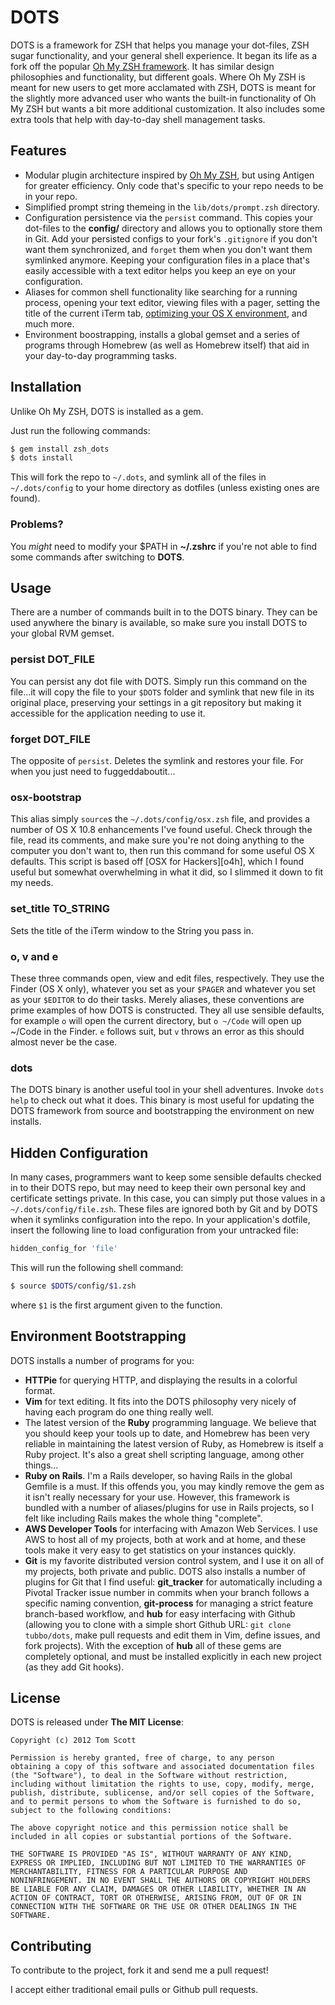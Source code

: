 DOTS
====

DOTS is a framework for ZSH that helps you manage your dot-files, ZSH
sugar functionality, and your general shell experience. It began its
life as a fork off the popular [Oh My ZSH framework][omz]. It has
similar design philosophies and functionality, but different goals.
Where Oh My ZSH is meant for new users to get more acclamated with ZSH,
DOTS is meant for the slightly more advanced user who wants the built-in
functionality of Oh My ZSH but wants a bit more additional
customization. It also includes some extra tools that help with day-to-day
shell management tasks.

Features
--------

- Modular plugin architecture inspired by [Oh My ZSH][omz], but using Antigen for greater efficiency.
  Only code that's specific to your repo needs to be in your repo.
- Simplified prompt string themeing in the `lib/dots/prompt.zsh` directory.
- Configuration persistence via the `persist` command. This copies your
  dot-files to the **config/** directory and allows you to optionally
  store them in Git. Add your persisted configs to your fork's
  `.gitignore` if you don't want them synchronized, and `forget`
  them when you don't want them symlinked anymore. Keeping your
  configuration files in a place that's easily accessible with a
  text editor helps you keep an eye on your configuration.
- Aliases for common shell functionality like searching for a running
  process, opening your text editor, viewing files with a pager, setting
  the title of the current iTerm tab, [optimizing your OS X environment](osx4h),
  and much more.
- Environment boostrapping, installs a global gemset and a series of
  programs through Homebrew (as well as Homebrew itself) that aid in
  your day-to-day programming tasks.

Installation
------------

Unlike Oh My ZSH, DOTS is installed as a gem. 

Just run the following commands:

```bash
$ gem install zsh_dots
$ dots install
```
This will fork the repo to `~/.dots`, and symlink all of
the files in `~/.dots/config` to your home directory as dotfiles (unless
existing ones are found).

### Problems?

You *might* need to modify your $PATH in **~/.zshrc** if you're not able to find some
commands after switching to **DOTS**.

Usage
-----

There are a number of commands built in to the DOTS binary. They can be
used anywhere the binary is available, so make sure you install DOTS to
your global RVM gemset.

### persist DOT_FILE

You can persist any dot file with DOTS. Simply run this command on 
the file...it will copy the file to your `$DOTS` folder and symlink 
that new file in its original place, preserving your settings in a 
git repository but making it accessible for the application needing
to use it.

### forget DOT_FILE

The opposite of `persist`. Deletes the symlink and restores your file. 
For when you just need to fuggeddaboutit...

### osx-bootstrap

This alias simply `source`s the `~/.dots/config/osx.zsh` file, and
provides a number of OS X 10.8 enhancements I've found useful. Check
through the file, read its comments, and make sure you're not doing
anything to the computer you don't want to, then run this command for
some useful OS X defaults. This script is based off [OSX for
Hackers][o4h], which I found useful but somewhat overwhelming in what it
did, so I slimmed it down to fit my needs.

### set_title TO_STRING

Sets the title of the iTerm window to the String you pass in.

### o, v and e

These three commands open, view and edit files, respectively. They use
the Finder (OS X only), whatever you set as your `$PAGER` and whatever
you set as your `$EDITOR` to do their tasks. Merely aliases, these
conventions are prime examples of how DOTS is constructed. They all use
sensible defaults, for example `o` will open the current directory, but
`o ~/Code` will open up ~/Code in the Finder. `e` follows suit, but `v`
throws an error as this should almost never be the case. 

### dots

The DOTS binary is another useful tool in your shell adventures. Invoke
`dots help` to check out what it does. This binary is most useful for
updating the DOTS framework from source and bootstrapping the environment
on new installs.

Hidden Configuration
--------------------

In many cases, programmers want to keep some sensible defaults checked
in to their DOTS repo, but may need to keep their own personal key and
certificate settings private. In this case, you can simply put those
values in a `~/.dots/config/file.zsh`. These files are ignored both by
Git and by DOTS when it symlinks configuration into the repo. In your
application's dotfile, insert the following line to load configuration
from your untracked file:

```bash
hidden_config_for 'file'
```

This will run the following shell command:

```bash
$ source $DOTS/config/$1.zsh
```

where `$1` is the first argument given to the function.

Environment Bootstrapping
-------------------------

DOTS installs a number of programs for you:

- **HTTPie** for querying HTTP, and displaying the results in a colorful
  format.
- **Vim** for text editing. It fits into the DOTS philosophy very nicely
  of having each program do one thing really well.
- The latest version of the **Ruby** programming language. We believe
  that you should keep your tools up to date, and Homebrew has been
  very reliable in maintaining the latest version of Ruby, as Homebrew
  is itself a Ruby project. It's also a great shell scripting language,
  among other things...
- **Ruby on Rails**. I'm a Rails developer, so having Rails in the
  global Gemfile is a must. If this offends you, you may kindly remove
  the gem as it isn't really necessary for your use. However, this
  framework is bundled with a number of aliases/plugins for use in Rails
  projects, so I felt like including Rails makes the whole thing
  "complete".
- **AWS Developer Tools** for interfacing with Amazon Web Services. I
  use AWS to host all of my projects, both at work and at home, and
  these tools make it very easy to get statistics on your instances
  quickly.
- **Git** is my favorite distributed version control system, and I use
  it on all of my projects, both private and public. DOTS also installs
  a number of plugins for Git that I find useful: **git_tracker** for
  automatically including a Pivotal Tracker issue number in commits
  when your branch follows a specific naming convention, **git-process**
  for managing a strict feature branch-based workflow, and **hub** for
  easy interfacing with Github (allowing you to clone with a simple
  short Github URL: `git clone tubbo/dots`, make pull requests and edit
  them in Vim, define issues, and fork projects). With the exception of
  **hub** all of these gems are completely optional, and must be
  installed explicitly in each new project (as they add Git hooks).

License
-------

DOTS is released under **The MIT License**:

    Copyright (c) 2012 Tom Scott

    Permission is hereby granted, free of charge, to any person 
    obtaining a copy of this software and associated documentation files
    (the "Software"), to deal in the Software without restriction,
    including without limitation the rights to use, copy, modify, merge,
    publish, distribute, sublicense, and/or sell copies of the Software,
    and to permit persons to whom the Software is furnished to do so,
    subject to the following conditions:

    The above copyright notice and this permission notice shall be
    included in all copies or substantial portions of the Software.

    THE SOFTWARE IS PROVIDED "AS IS", WITHOUT WARRANTY OF ANY KIND,
    EXPRESS OR IMPLIED, INCLUDING BUT NOT LIMITED TO THE WARRANTIES OF
    MERCHANTABILITY, FITNESS FOR A PARTICULAR PURPOSE AND 
    NONINFRINGEMENT. IN NO EVENT SHALL THE AUTHORS OR COPYRIGHT HOLDERS
    BE LIABLE FOR ANY CLAIM, DAMAGES OR OTHER LIABILITY, WHETHER IN AN
    ACTION OF CONTRACT, TORT OR OTHERWISE, ARISING FROM, OUT OF OR IN
    CONNECTION WITH THE SOFTWARE OR THE USE OR OTHER DEALINGS IN THE SOFTWARE.

Contributing
------------

To contribute to the project, fork it and send me a pull request!

I accept either traditional email pulls or Github pull requests.

[omz]: https://github.com/robbyrussell/oh-my-zsh
[hub]: https://github.com/defunkt/hub
[cw]: https://defunkt.io
[osx4h]: https://gist.github.com/2260182
